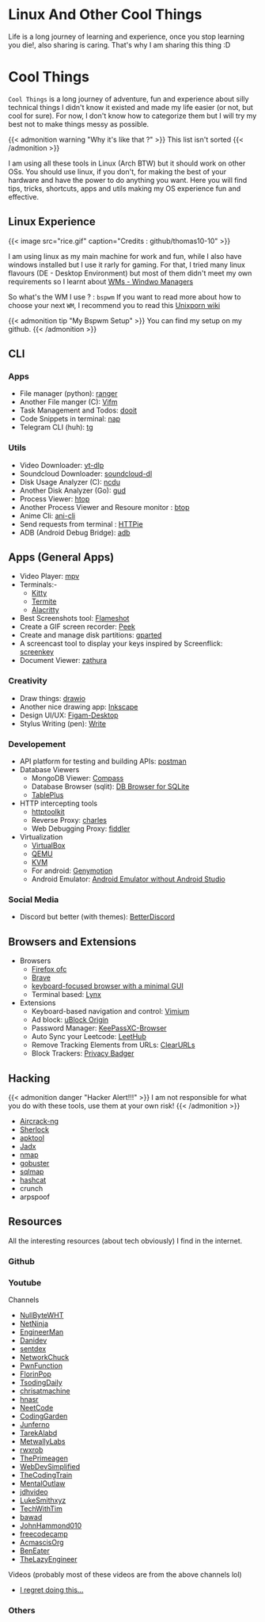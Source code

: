 # Linux And Other Cool Things


Life is a long journey of learning and experience, once you stop learning you die!, also sharing is caring.
That's why I am sharing this thing :D
<!--more-->

# Cool Things

`Cool Things` is a long journey of adventure, fun and experience about silly technical things I didn't know it existed and made my life easier (or not, but cool for sure). For now, I don't know how to categorize them but I will try my best not to make things messy as possible.

{{< admonition warning "Why it's like that ?" >}}
This list isn't sorted 
{{< /admonition >}}

I am using all these tools in Linux (Arch BTW) but it should work on other OSs.
You should use linux, if you don't, for making the best of your hardware and have the power to do anything you want.
Here you will find tips, tricks, shortcuts, apps and utils making my OS experience fun and effective. 

## Linux Experience

{{< image src="rice.gif" caption="Credits : github/thomas10-10" >}}

I am using linux as my main machine for work and fun, while I also have windows installed but I use it rarly for gaming. For that, I tried many linux flavours (DE - Desktop Environment) but most of them didn't meet my own requirements so I learnt about [WMs - Windwo Managers](https://wiki.archlinux.org/title/Window_manager)

So what's the WM I use ? : `bspwm`
If you want to read more about how to choose your next `WM`, I recommend you to read this [Unixporn wiki](https://www.reddit.com/r/unixporn/wiki/choosing_a_wm/list/)

{{< admonition tip "My Bspwm Setup" >}}
You can find my setup on my github.
{{< /admonition >}}

## CLI 
### Apps
- File manager (python): [ranger](https://github.com/ranger/ranger)
- Another File manger (C): [Vifm](https://github.com/vifm/vifm)
- Task Management and Todos: [dooit](https://github.com/kraanzu/dooit)
- Code Snippets in terminal: [nap](https://github.com/maaslalani/nap)
- Telegram CLI (huh): [tg](https://github.com/paul-nameless/tg)

### Utils
- Video Downloader: [yt-dlp](https://github.com/yt-dlp/yt-dlp)
- Soundcloud Downloader: [soundcloud-dl](https://github.com/AYehia0/soundcloud-dl)
- Disk Usage Analyzer (C): [ncdu](https://dev.yorhel.nl/ncdu)
- Another Disk Analyzer (Go): [gud](https://github.com/dundee/gdu)
- Process Viewer: [htop](https://htop.dev/)
- Another Process Viewer and Resoure monitor : [btop](https://github.com/aristocratos/btop)
- Anime Cli: [ani-cli](https://github.com/pystardust/ani-cli)
- Send requests from terminal : [HTTPie](https://httpie.io/cli)
- ADB (Android Debug Bridge): [adb](https://developer.android.com/tools/adb)

## Apps (General Apps)
- Video Player: [mpv](https://github.com/mpv-player/mpv)
- Terminals:-
    - [Kitty](https://sw.kovidgoyal.net/kitty/)
    - [Termite](https://github.com/thestinger/termite)
    - [Alacritty](https://github.com/alacritty/alacritty)
- Best Screenshots tool: [Flameshot](https://github.com/flameshot-org/flameshot)
- Create a GIF screen recorder: [Peek](https://github.com/phw/peek)
- Create and manage disk partitions: [gparted](https://gparted.org/)
- A screencast tool to display your keys inspired by Screenflick: [screenkey](https://gitlab.com/screenkey/screenkey)
- Document Viewer: [zathura](https://github.com/pwmt/zathura)

### Creativity
- Draw things: [drawio](https://github.com/jgraph/drawio-desktop/releases/tag/v22.0.3)
- Another nice drawing app: [Inkscape](https://inkscape.org/)
- Design UI/UX: [Figam-Desktop](https://www.figma.com/downloads/)
- Stylus Writing (pen): [Write](https://www.styluslabs.com/)

### Developement
- API platform for testing and building APIs: [postman](https://www.postman.com/)
- Database Viewers
    - MongoDB Viewer: [Compass](https://www.mongodb.com/products/tools/compass)
    - Database Browser (sqlit): [DB Browser for SQLite](https://sqlitebrowser.org/)
    - [TablePlus](https://tableplus.com/)
- HTTP intercepting tools
    - [httptoolkit](https://httptoolkit.com/)
    - Reverse Proxy: [charles](https://www.charlesproxy.com/)
    - Web Debugging Proxy: [fiddler](https://www.telerik.com/fiddler)
- Virtualization
    - [VirtualBox](https://www.virtualbox.org/wiki/Downloads)
    - [QEMU](https://www.qemu.org/download/)
    - [KVM](https://www.linux-kvm.org/page/Downloads)
    - For android: [Genymotion](https://www.genymotion.com/)
    - Android Emulator: [Android Emulator without Android Studio](https://github.com/brianwoo/how_to_install_android_emulator)
 
### Social Media
- Discord but better (with themes): [BetterDiscord](https://betterdiscord.app/)

## Browsers and Extensions
- Browsers
    - [Firefox ofc](https://www.mozilla.org/en-US/firefox/new/)
    - [Brave](https://brave.com/download/)
    - [keyboard-focused browser with a minimal GUI](https://qutebrowser.org/)
    - Terminal based: [Lynx](https://lynx.browser.org/)
- Extensions
    - Keyboard-based navigation and control: [Vimium](https://github.com/philc/vimium)
    - Ad block: [uBlock Origin](https://ublockorigin.com/)
    - Password Manager: [KeePassXC-Browser](https://keepassxc.org/download/#browser)
    - Auto Sync your Leetcode: [LeetHub](https://github.com/QasimWani/LeetHub)
    - Remove Tracking Elements from URLs: [ClearURLs](https://github.com/ClearURLs/Addon)
    - Block Trackers: [Privacy Badger](https://github.com/EFForg/privacybadger)
## Hacking
{{< admonition danger "Hacker Alert!!!" >}}
I am not responsible for what you do with these tools, use them at your own risk!
{{< /admonition >}}

- [Aircrack-ng](https://www.aircrack-ng.org/) 
- [Sherlock](https://github.com/sherlock-project/sherlock)
- [apktool](https://apktool.org/)
- [Jadx](https://github.com/skylot/jadx)
- [nmap](https://nmap.org/)
- [gobuster](https://github.com/OJ/gobuster)
- [sqlmap](https://github.com/sqlmapproject/sqlmap)
- [hashcat](https://github.com/hashcat/hashcat)
- crunch
- arpspoof

## Resources
All the interesting resources (about tech obviously) I find in the internet.
### Github
### Youtube
Channels

- [NullByteWHT](https://www.youtube.com/@NullByteWHT)
- [NetNinja](https://www.youtube.com/@NetNinja)
- [EngineerMan](https://www.youtube.com/@EngineerMan)
- [Danidev](https://www.youtube.com/@Danidev)
- [sentdex](https://www.youtube.com/@sentdex)
- [NetworkChuck](https://www.youtube.com/@NetworkChuck)
- [PwnFunction](https://www.youtube.com/@PwnFunction)
- [FlorinPop](https://www.youtube.com/@FlorinPop)
- [TsodingDaily](https://www.youtube.com/c/TsodingDaily)
- [chrisatmachine](https://www.youtube.com/@chrisatmachine)
- [hnasr](https://www.youtube.com/@hnasr)
- [NeetCode](https://www.youtube.com/c/NeetCode)
- [CodingGarden](https://www.youtube.com/@CodingGarden)
- [Junferno](https://www.youtube.com/@Junferno)
- [TarekAlabd](https://www.youtube.com/@TarekAlabd)
- [MetwallyLabs](https://www.youtube.com/@MetwallyLabs)
- [rwxrob](https://www.youtube.com/@rwxrob)
- [ThePrimeagen](https://www.youtube.com/@ThePrimeagen)
- [WebDevSimplified](https://www.youtube.com/c/WebDevSimplified)
- [TheCodingTrain](https://www.youtube.com/@TheCodingTrain)
- [MentalOutlaw](https://www.youtube.com/c/MentalOutlaw)
- [jdhvideo](https://www.youtube.com/c/jdhvideo)
- [LukeSmithxyz](https://www.youtube.com/c/LukeSmithxyz)
- [TechWithTim](https://www.youtube.com/@TechWithTim)
- [bawad](https://www.youtube.com/@bawad)
- [JohnHammond010](https://www.youtube.com/c/JohnHammond010)
- [freecodecamp](https://www.youtube.com/@freecodecamp)
- [AcmascisOrg](https://www.youtube.com/c/AcmascisOrg)
- [BenEater](https://www.youtube.com/@BenEater)
- [TheLazyEngineer](https://www.youtube.com/@TheLazyEngineer)

Videos (probably most of these videos are from the above channels lol)
- [I regret doing this...](https://www.youtube.com/watch?v=pmQMTfSABhw)

### Others


